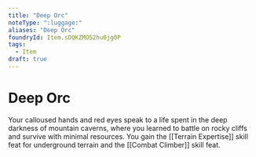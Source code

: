 ```yaml
---
title: "Deep Orc"
noteType: ":luggage:"
aliases: "Deep Orc"
foundryId: Item.sDQKZMO52hu0jg0P
tags:
  - Item
draft: true
---
```


# Deep Orc

Your calloused hands and red eyes speak to a life spent in the deep darkness of mountain caverns, where you learned to battle on rocky cliffs and survive with minimal resources. You gain the [[Terrain Expertise]] skill feat for underground terrain and the [[Combat Climber]] skill feat.
